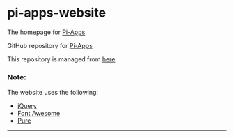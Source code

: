 # pi-apps-website
The homepage for [Pi-Apps](http://ryanfortner.github.io/pi-apps-website)

GitHub repository for [Pi-Apps](https://github.com/Botspot/pi-apps/)


This repository is managed from [here](https://github.com/ryanfortner/pi-apps-website).

### Note:
The website uses the following:
- [jQuery](https://jquery.com/)
- [Font Awesome](http://fortawesome.github.io/Font-Awesome/)
- [Pure](http://purecss.io/)

----
